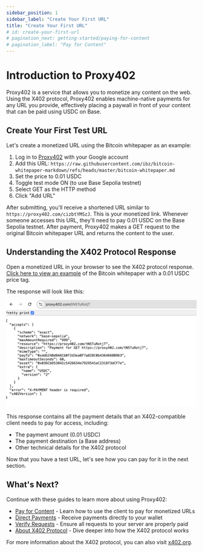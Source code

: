 ```yaml
---
sidebar_position: 1
sidebar_label: "Create Your First URL"
title: "Create Your First URL"
# id: create-your-first-url
# pagination_next: getting-started/paying-for-content
# pagination_label: "Pay for Content"
---
```


# Introduction to Proxy402

Proxy402 is a service that allows you to monetize any content on the web. Using the X402 protocol, Proxy402 enables machine-native payments for any URL you provide, effectively placing a paywall in front of your content that can be paid using USDC on Base.

## Create Your First Test URL

Let's create a monetized URL using the Bitcoin whitepaper as an example:

1. Log in to [Proxy402](https://proxy402.com) with your Google account
2. Add this URL: `https://raw.githubusercontent.com/ibz/bitcoin-whitepaper-markdown/refs/heads/master/bitcoin-whitepaper.md`
3. Set the price to 0.01 USDC
4. Toggle test mode ON (to use Base Sepolia testnet)
5. Select GET as the HTTP method
6. Click "Add URL"

After submitting, you'll receive a shortened URL similar to `https://proxy402.com/cizbtYMSzJ`. This is your monetized link. Whenever someone accesses this URL, they'll need to pay 0.01 USDC on the Base Sepolia testnet. After payment, Proxy402 makes a GET request to the original Bitcoin whitepaper URL and returns the content to the user.

## Understanding the X402 Protocol Response

Open a monetized URL in your browser to see the X402 protocol response. [Click here to view an example](https://proxy402.com/cizbtYMSzJ) of the Bitcoin whitepaper with a 0.01 USDC price tag.

The response will look like this:

![X402 Protocol Response in Browser](/img/x402-response-browser.png)

This response contains all the payment details that an X402-compatible client needs to pay for access, including:
- The payment amount (0.01 USDC)
- The payment destination (a Base address)
- Other technical details for the X402 protocol

Now that you have a test URL, let's see how you can pay for it in the next section.

## What's Next?

Continue with these guides to learn more about using Proxy402:

- [Pay for Content](paying-for-content) - Learn how to use the client to pay for monetized URLs
- [Direct Payments](custom-payment-address) - Receive payments directly to your wallet
- [Verify Requests](verifying-requests) - Ensure all requests to your server are properly paid
- [About X402 Protocol](what-is-x402) - Dive deeper into how the X402 protocol works

For more information about the X402 protocol, you can also visit [x402.org](https://x402.org).
